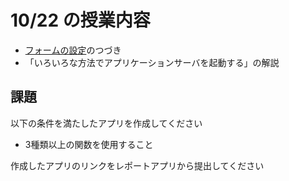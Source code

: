 # 10/22 の授業内容
- [フォームの設定](https://jp.cybozu.help/k/ja/user/app_settings/form.html)のつづき    
- 「いろいろな方法でアプリケーションサーバを起動する」の解説

## 課題
以下の条件を満たしたアプリを作成してください

- 3種類以上の関数を使用すること

作成したアプリのリンクをレポートアプリから提出してください
